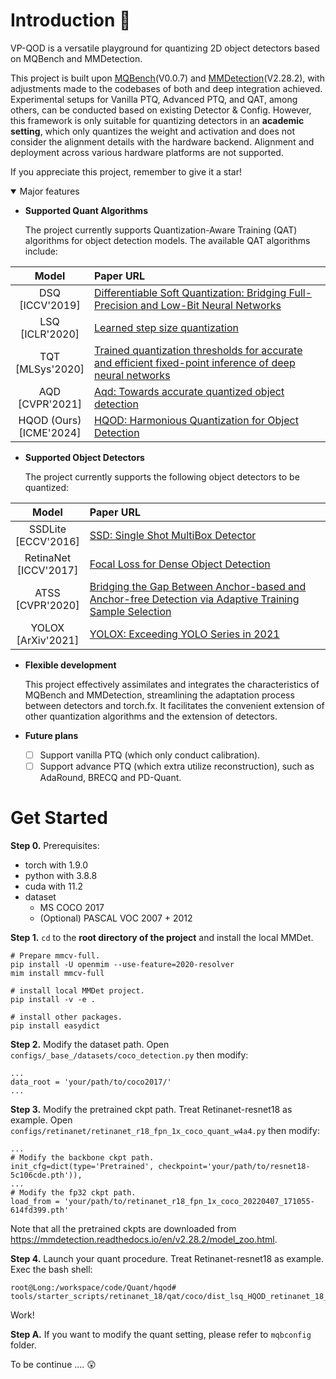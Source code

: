# Introduction :dizzy:
  VP-QOD is a versatile playground for quantizing 2D object detectors based on MQBench and MMDetection.

  This project is built upon [MQBench](https://github.com/ModelTC/MQBench)(V0.0.7) and [MMDetection](https://github.com/open-mmlab/mmdetection/tree/2.x)(V2.28.2), with adjustments made to the codebases of both and deep integration achieved. Experimental setups for Vanilla PTQ, Advanced PTQ, and QAT, among others, can be conducted based on existing Detector & Config. However, this framework is only suitable for quantizing detectors in an **academic setting**, which only quantizes the weight and activation and does not consider the alignment details with the hardware backend. Alignment and deployment across various hardware platforms are not supported.

If you appreciate this project, remember to give it a star!

<details open>
<summary>Major features</summary>

- **Supported Quant Algorithms**

  The project currently supports Quantization-Aware Training (QAT) algorithms for object detection models. The available QAT algorithms include:
  
| Model | Paper URL |
| :------:  | :-------------------------------------------------------------------- |
| DSQ      <br> [ICCV'2019]  | [Differentiable Soft Quantization: Bridging Full-Precision and Low-Bit Neural Networks](https://arxiv.org/abs/1908.05033) |
| LSQ   <br> [ICLR'2020]  | [Learned step size quantization](https://arxiv.org/abs/1902.08153) |
| TQT <br> [MLSys'2020]  | [Trained quantization thresholds for accurate and efficient fixed-point inference of deep neural networks](https://arxiv.org/abs/1903.08066) |
| AQD     <br> [CVPR'2021] | [Aqd: Towards accurate quantized object detection](https://arxiv.org/abs/2007.06919) |
| HQOD (Ours) <br> [ICME'2024] | [HQOD: Harmonious Quantization for Object Detection](https://arxiv.org/abs/2408.02561) |


- **Supported Object Detectors**

  The project currently supports the following object detectors to be quantized:
  
| Model | Paper URL |
| :------:  | :-------------------------------------------------------------------- |
| SSDLite   <br> [ECCV'2016]  | [SSD: Single Shot MultiBox Detector](https://arxiv.org/abs/1512.02325) |
| RetinaNet <br> [ICCV'2017]  | [Focal Loss for Dense Object Detection](https://arxiv.org/abs/1708.02002) |
| ATSS      <br> [CVPR'2020]  | [Bridging the Gap Between Anchor-based and Anchor-free Detection via Adaptive Training Sample Selection](https://arxiv.org/abs/1912.02424) |
| YOLOX     <br> [ArXiv'2021] | [YOLOX: Exceeding YOLO Series in 2021](https://arxiv.org/abs/2107.08430) |


- **Flexible development**

  This project effectively assimilates and integrates the characteristics of MQBench and MMDetection, streamlining the adaptation process between detectors and torch.fx. It facilitates the convenient extension of other quantization algorithms and the extension of detectors.

- **Future plans**

  - [ ] Support vanilla PTQ (which only conduct calibration).
  - [ ] Support advance PTQ (which extra utilize reconstruction), such as AdaRound, BRECQ and PD-Quant.

</details>

# Get Started

**Step 0.** Prerequisites:
 - torch with 1.9.0
 - python with 3.8.8
 - cuda with 11.2
 - dataset
   - MS COCO 2017
   - (Optional) PASCAL VOC 2007 + 2012
  
  
**Step 1.** `cd` to the **root directory of the project** and install the local MMDet.
```
# Prepare mmcv-full.
pip install -U openmim --use-feature=2020-resolver
mim install mmcv-full

# install local MMDet project.
pip install -v -e .

# install other packages.
pip install easydict

```

**Step 2.** Modify the dataset path. 
Open `configs/_base_/datasets/coco_detection.py` then modify:
```
...
data_root = 'your/path/to/coco2017/'
...
```
**Step 3.** Modify the pretrained ckpt path. Treat Retinanet-resnet18 as example.
Open `configs/retinanet/retinanet_r18_fpn_1x_coco_quant_w4a4.py` then modify:
```
...
# Modify the backbone ckpt path.
init_cfg=dict(type='Pretrained', checkpoint='your/path/to/resnet18-5c106cde.pth')),
...
# Modify the fp32 ckpt path.
load_from = 'your/path/to/retinanet_r18_fpn_1x_coco_20220407_171055-614fd399.pth'
```
Note that all the pretrained ckpts are downloaded from https://mmdetection.readthedocs.io/en/v2.28.2/model_zoo.html.

**Step 4.** Launch your quant procedure. Treat Retinanet-resnet18 as example. Exec the bash shell:
```
root@Long:/workspace/code/Quant/hqod# tools/starter_scripts/retinanet_18/qat/coco/dist_lsq_HQOD_retinanet_18_coco_w4a4.sh
```
Work!

**Step A.** If you want to modify the quant setting, please refer to `mqbconfig` folder.



To be continue .... :astonished:


<!-- 
如果你有学术论文上的引用需求，请别忘了引用HQOD and QFOD:

HQOD指标放榜（包括参数文件放链接）：
 -->
